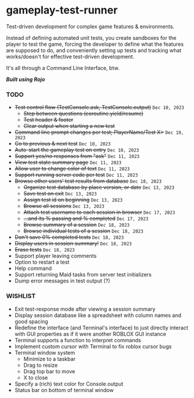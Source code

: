 # gameplay-test-runner
Test-driven development for complex game features & environments. 

Instead of defining automated unit tests, you create sandboxes for the player to test the game, forcing the developer to define what the features are supposed to do, and conveniently setting up tests and tracking what works/doesn't for effective test-driven development.

It's all through a Command Line Interface, btw.

***Built using Rojo***

### TODO
* ~~Test control flow (TestConsole.ask, TestConsole.output)~~ `Dec 10, 2023`
  * ~~Step between questions (coroutine.yield/resume)~~
  * ~~Test header & footer~~
  * ~~Clear output when starting a new test~~
* ~~Command line prompt changes per test; PlayerName/Test X>~~ `Dec 10, 2023`
* ~~Go to previous & next test~~ `Dec 10, 2023`
* ~~Auto-start the gameplay test on entry~~ `Dec 10, 2023`
* ~~Support yes/no responses from "ask"~~ `Dec 11, 2023`
* ~~View test state summary page~~ `Dec 11, 2023`
* ~~Allow user to change color of text~~ `Dec 11, 2023`
* ~~Support running server code per test~~ `Dec 11, 2023`
* ~~Browse other users' test results from database~~ `Dec 18, 2023`
  * ~~Organize test database by place version, or date~~ `Dec 13, 2023`
  * ~~Save test on exit~~ `Dec 13, 2023`
  * ~~Assign test id on beginning~~ `Dec 13, 2023`
  * ~~Browse all sessions~~ `Dec 13, 2023`
  * ~~Attach test username to each session in browser~~ `Dec 17, 2023`
  * ~~...and its % passing and % completed~~ `Dec 17, 2023`
  * ~~Browse summary of a session~~ `Dec 18, 2023`
  * ~~Browse individual tests of a session~~ `Dec 18, 2023`
* ~~Don't save 0% completed tests~~ `Dec 18, 2023`
* ~~Display users in session summary!~~ `Dec 18, 2023`
* ~~Erase tests~~ `Dec 18, 2023`
* Support player leaving comments
* Option to restart a test
* Help command
* Support returning Maid tasks from server test initializers
* Dump error messages in test output (?)


### WISHLIST
* Exit test-response mode after viewing a session summary
* Display session database like a spreadsheet with column names and good spacing
* Redefine the interface (and Terminal's interface) to just directly 
  interact with GUI properties as if it were another ROBLOX GUI instance
* Terminal supports a function to interpret commands
* Implement custom cursor with Terminal to fix roblox cursor bugs
* Terminal window system
  * Minimize to a taskbar
  * Drag to resize
  * Drag top bar to move
  * X to close
* Specify a (rich) text color for Console.output 
* Status bar on bottom of terminal window
